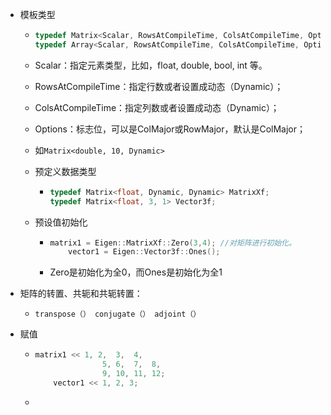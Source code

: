 - 模板类型

  - ```c++
    typedef Matrix<Scalar, RowsAtCompileTime, ColsAtCompileTime, Options> MyMatrixType;
    typedef Array<Scalar, RowsAtCompileTime, ColsAtCompileTime, Options> MyArrayType
    ```

  - Scalar：指定元素类型，比如，float, double, bool, int 等。

  - RowsAtCompileTime：指定行数或者设置成动态（Dynamic）；

  - ColsAtCompileTime：指定列数或者设置成动态（Dynamic）；

  - Options：标志位，可以是ColMajor或RowMajor，默认是ColMajor；

  - 如`Matrix<double, 10, Dynamic>`

  - 预定义数据类型

    - ```c++
      typedef Matrix<float, Dynamic, Dynamic> MatrixXf;
      typedef Matrix<float, 3, 1> Vector3f;
      ```

  - 预设值初始化

    - ```c++
      matrix1 = Eigen::MatrixXf::Zero(3,4); //对矩阵进行初始化。
          vector1 = Eigen::Vector3f::Ones();
      ```

    - Zero是初始化为全0，而Ones是初始化为全1

- 矩阵的转置、共轭和共轭转置：

  - `transpose（） conjugate（） adjoint（）`

- 赋值

  - ```c++
    matrix1 << 1, 2,  3,  4, 
                   5, 6,  7,  8,
                   9, 10, 11, 12;
        vector1 << 1, 2, 3;
    ```

  - 